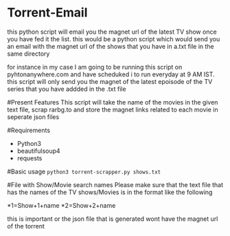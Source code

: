 # Torrent-Email
this python script will email you the magnet url of the latest TV show once you have fed it the list. 
this would be a python script which would send you an email with the magnet url of the shows that you have in a.txt file in the same directory

for instance in my case I am going to be running this script on pyhtonanywhere.com and have scheduked i to run everyday at 9 AM IST.
this script will only send you the magnet of the latest epoisode of the TV series that you have addded in the .txt file

#Present Features
This script will take the name of the movies in the given text file, scrap rarbg.to and store the magnet links related to each movie in seperate json files

#Requirements
* Python3
* beautifulsoup4
* requests

#Basic usage
`python3 torrent-scrapper.py shows.txt`

#File with Show/Movie search names
Please make sure that the text file that has the names of the TV shows/Movies is in the format like the following

*1=Show+1+name
*2=Show+2+name

this is important or the json file that is generated wont have the magnet url of the torrent
